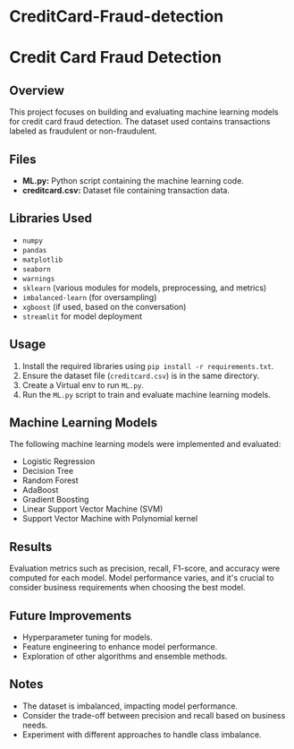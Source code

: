 # CreditCard-Fraud-detection

# Credit Card Fraud Detection

## Overview

This project focuses on building and evaluating machine learning models for credit card fraud detection. The dataset used contains transactions labeled as fraudulent or non-fraudulent.

## Files

- **ML.py:** Python script containing the machine learning code.
- **creditcard.csv:** Dataset file containing transaction data.

## Libraries Used

- `numpy`
- `pandas`
- `matplotlib`
- `seaborn`
- `warnings`
- `sklearn` (various modules for models, preprocessing, and metrics)
- `imbalanced-learn` (for oversampling)
- `xgboost` (if used, based on the conversation)
- `streamlit` for model deployment

## Usage

1. Install the required libraries using `pip install -r requirements.txt`.
2. Ensure the dataset file (`creditcard.csv`) is in the same directory.
3. Create a Virtual env to run `ML.py`. 
4. Run the `ML.py` script to train and evaluate machine learning models.

## Machine Learning Models

The following machine learning models were implemented and evaluated:

- Logistic Regression
- Decision Tree
- Random Forest
- AdaBoost
- Gradient Boosting
- Linear Support Vector Machine (SVM)
- Support Vector Machine with Polynomial kernel

## Results

Evaluation metrics such as precision, recall, F1-score, and accuracy were computed for each model. Model performance varies, and it's crucial to consider business requirements when choosing the best model.

## Future Improvements

- Hyperparameter tuning for models.
- Feature engineering to enhance model performance.
- Exploration of other algorithms and ensemble methods.

## Notes

- The dataset is imbalanced, impacting model performance.
- Consider the trade-off between precision and recall based on business needs.
- Experiment with different approaches to handle class imbalance.
